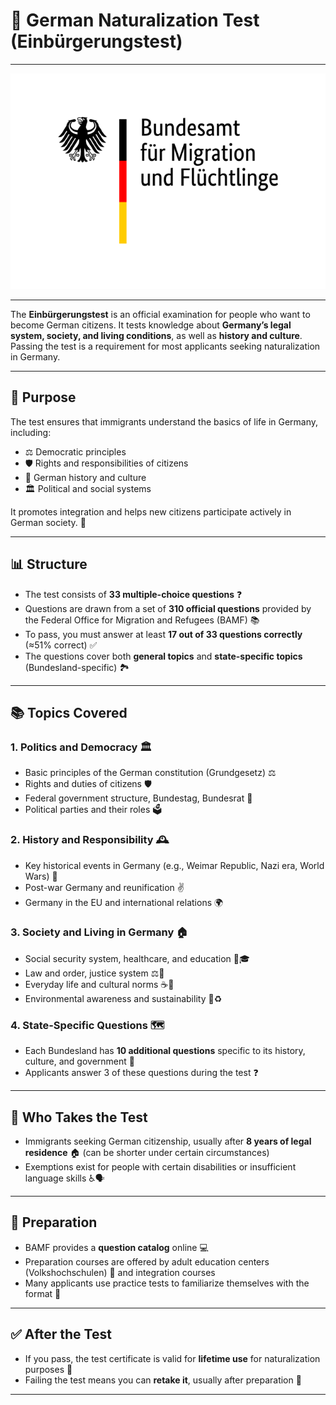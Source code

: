 # **📝 German Naturalization Test (Einbürgerungstest)**

---

![Bundesamt für Migration und Flüchtlinge](../assets/images/bundesamt-fuer-migration-und-fluechtlinge.png)

---

The **Einbürgerungstest** is an official examination for people who want to become German citizens. It tests knowledge about **Germany’s legal system, society, and living conditions**, as well as **history and culture**. Passing the test is a requirement for most applicants seeking naturalization in Germany.

---

## **🎯 Purpose**

The test ensures that immigrants understand the basics of life in Germany, including:

* ⚖️ Democratic principles
* 🛡️ Rights and responsibilities of citizens
* 📜 German history and culture
* 🏛️ Political and social systems

It promotes integration and helps new citizens participate actively in German society. 🤝

---

## **📊 Structure**

* The test consists of **33 multiple-choice questions** ❓
* Questions are drawn from a set of **310 official questions** provided by the Federal Office for Migration and Refugees (BAMF) 📚
* To pass, you must answer at least **17 out of 33 questions correctly** (≈51% correct) ✅
* The questions cover both **general topics** and **state-specific topics** (Bundesland-specific) 🏞️

---

## **📚 Topics Covered**

### 1. **Politics and Democracy** 🏛️

* Basic principles of the German constitution (Grundgesetz) ⚖️
* Rights and duties of citizens 🛡️
* Federal government structure, Bundestag, Bundesrat 🏢
* Political parties and their roles 🗳️

### 2. **History and Responsibility** 🕰️

* Key historical events in Germany (e.g., Weimar Republic, Nazi era, World Wars) 📜
* Post-war Germany and reunification ✌️
* Germany in the EU and international relations 🌍

### 3. **Society and Living in Germany** 🏠

* Social security system, healthcare, and education 🏥🎓
* Law and order, justice system ⚖️🚓
* Everyday life and cultural norms ☕🎉
* Environmental awareness and sustainability 🌱♻️

### 4. **State-Specific Questions** 🗺️

* Each Bundesland has **10 additional questions** specific to its history, culture, and government 🏰
* Applicants answer 3 of these questions during the test ❓

---

## **👤 Who Takes the Test**

* Immigrants seeking German citizenship, usually after **8 years of legal residence** 🏠 (can be shorter under certain circumstances)
* Exemptions exist for people with certain disabilities or insufficient language skills ♿🗣️

---

## **📖 Preparation**

* BAMF provides a **question catalog** online 💻
* Preparation courses are offered by adult education centers (Volkshochschulen) 🏫 and integration courses
* Many applicants use practice tests to familiarize themselves with the format 📝

---

## **✅ After the Test**

* If you pass, the test certificate is valid for **lifetime use** for naturalization purposes 🏅
* Failing the test means you can **retake it**, usually after preparation 🔄

---